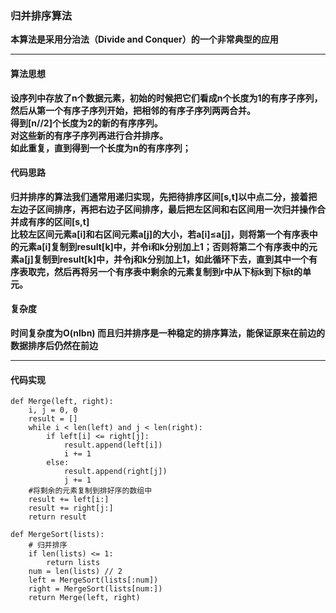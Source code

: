 ### 归并排序算法
**本算法是采用分治法（Divide and Conquer）的一个非常典型的应用**
***
#### 算法思想
**设序列中存放了n个数据元素，初始的时候把它们看成n个长度为1的有序子序列，然后从第一个有序子序列开始，把相邻的有序子序列两两合并。<br>得到[n//2]个长度为2的新的有序序列。<br>对这些新的有序子序列再进行合并排序。<br>如此重复，直到得到一个长度为n的有序序列；**

#### 代码思路
**归并排序的算法我们通常用递归实现，先把待排序区间[s,t]以中点二分，接着把左边子区间排序，再把右边子区间排序，最后把左区间和右区间用一次归并操作合并成有序的区间[s,t]**<br>
**比较左区间元素a[i]和右区间元素a[j]的大小，若a[i]≤a[j]，则将第一个有序表中的元素a[i]复制到result[k]中，并令i和k分别加上1；否则将第二个有序表中的元素a[j]复制到result[k]中，并令j和k分别加上1，如此循环下去，直到其中一个有序表取完，然后再将另一个有序表中剩余的元素复制到r中从下标k到下标t的单元。**

#### 复杂度
**时间复杂度为O(nlbn) 而且归并排序是一种稳定的排序算法，能保证原来在前边的数据排序后仍然在前边**

****
#### 代码实现
```
def Merge(left, right):
    i, j = 0, 0
    result = []
    while i < len(left) and j < len(right):
        if left[i] <= right[j]:
            result.append(left[i])
            i += 1
        else:
            result.append(right[j])
            j += 1
    #将剩余的元素复制到排好序的数组中
    result += left[i:]
    result += right[j:]
    return result
 
def MergeSort(lists):
    # 归并排序
    if len(lists) <= 1:
        return lists
    num = len(lists) // 2
    left = MergeSort(lists[:num])
    right = MergeSort(lists[num:])
    return Merge(left, right)
```
